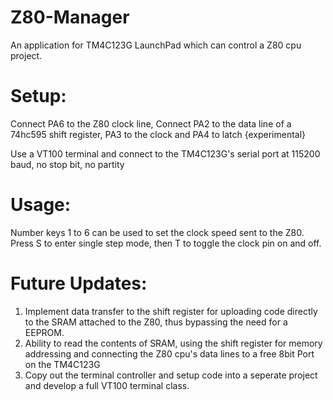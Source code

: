 # Z80-Manager
An application for TM4C123G LaunchPad which can control a Z80 cpu project. 


# Setup:
Connect PA6 to the Z80 clock line,
Connect PA2 to the data line of a 74hc595 shift register, PA3 to the clock and PA4 to latch {experimental}

Use a VT100 terminal and connect to the TM4C123G's serial port at 115200 baud, no stop bit, no partity

# Usage:

Number keys 1 to 6 can be used to set the clock speed sent to the Z80.
Press S to enter single step mode, then T to toggle the clock pin on and off.

# Future Updates:

1. Implement data transfer to the shift register for uploading code directly to the SRAM attached to the Z80, thus bypassing the need for a EEPROM.
2. Ability to read the contents of SRAM, using the shift register for memory addressing and connecting the Z80 cpu's data lines to a free 8bit Port on the TM4C123G
3. Copy out the terminal controller and setup code into a seperate project and develop a full VT100 terminal class.
